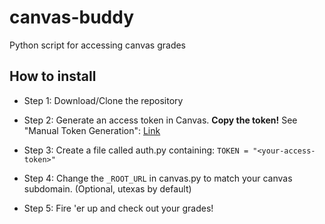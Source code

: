 # canvas-buddy
Python script for accessing canvas grades

## How to install

* Step 1:
Download/Clone the repository

* Step 2:
Generate an access token in Canvas. **Copy the token!** See "Manual Token Generation": [Link](https://canvas.instructure.com/doc/api/file.oauth.html#manual-token-generation)

* Step 3:
Create a file called auth.py containing:
`TOKEN = "<your-access-token>"`

* Step 4: 
Change the `_ROOT_URL` in canvas.py to match your canvas subdomain. (Optional, utexas by default)

* Step 5:
Fire 'er up and check out your grades!
